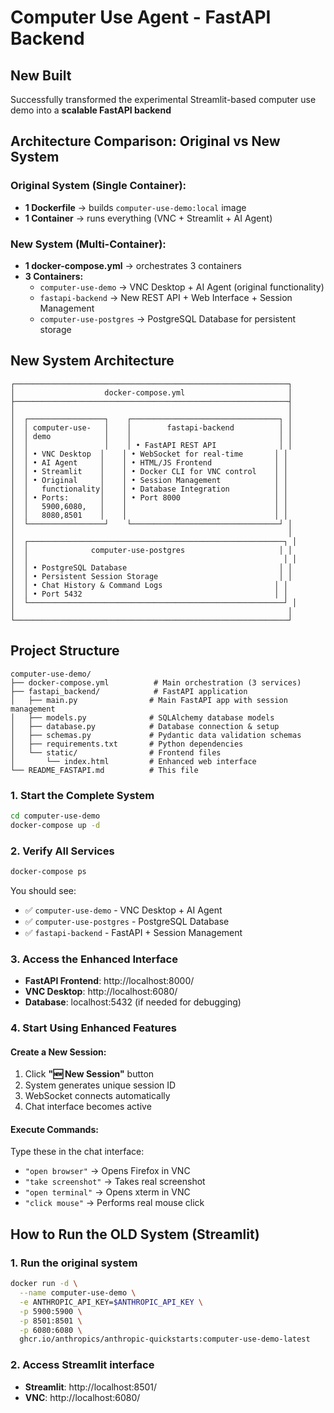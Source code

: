# Computer Use Agent - FastAPI Backend

## New Built

Successfully transformed the experimental Streamlit-based computer use demo into a **scalable FastAPI backend**

## Architecture Comparison: Original vs New System

### **Original System (Single Container):**
- **1 Dockerfile** → builds `computer-use-demo:local` image
- **1 Container** → runs everything (VNC + Streamlit + AI Agent)

### **New System (Multi-Container):**
- **1 docker-compose.yml** → orchestrates 3 containers
- **3 Containers:**
  - `computer-use-demo` → VNC Desktop + AI Agent (original functionality)
  - `fastapi-backend` → New REST API + Web Interface + Session Management
  - `computer-use-postgres` → PostgreSQL Database for persistent storage

## New System Architecture

```
┌─────────────────────────────────────────────────────────────┐
│                    docker-compose.yml                       │
├─────────────────────────────────────────────────────────────┤
│                                                             │
│  ┌─────────────────┐    ┌─────────────────────────────────┐ │
│  │ computer-use-   │    │        fastapi-backend          │ │
│  │ demo            │    │                                 │ │
│  │                 │    │ • FastAPI REST API              │ │
│  │ • VNC Desktop  │    │ • WebSocket for real-time       │ │
│  │ • AI Agent     │    │ • HTML/JS Frontend              │ │
│  │ • Streamlit    │    │ • Docker CLI for VNC control    │ │
│  │ • Original     │    │ • Session Management            │ │
│  │   functionality│    │ • Database Integration          │ │
│  │ • Ports:       │    │ • Port 8000                     │ │
│  │   5900,6080,   │    │                                 │ │
│  │   8080,8501    │    │                                 │ │
│  └─────────────────┘    └─────────────────────────────────┘ │
│                                                             │
│  ┌─────────────────────────────────────────────────────────┐ │
│  │              computer-use-postgres                     │ │
│  │                                                         │ │
│  │ • PostgreSQL Database                                  │ │
│  │ • Persistent Session Storage                           │ │
│  │ • Chat History & Command Logs                         │ │
│  │ • Port 5432                                           │ │
│  └─────────────────────────────────────────────────────────┘ │
│                                                             │
└─────────────────────────────────────────────────────────────┘
```


## Project Structure

```
computer-use-demo/
├── docker-compose.yml          # Main orchestration (3 services)
├── fastapi_backend/            # FastAPI application
│   ├── main.py                # Main FastAPI app with session management
│   ├── models.py              # SQLAlchemy database models
│   ├── database.py            # Database connection & setup
│   ├── schemas.py             # Pydantic data validation schemas
│   ├── requirements.txt       # Python dependencies
│   └── static/                # Frontend files
│       └── index.html         # Enhanced web interface
└── README_FASTAPI.md          # This file
```


### 1. **Start the Complete System**
```bash
cd computer-use-demo
docker-compose up -d
```

### 2. **Verify All Services**
```bash
docker-compose ps
```
You should see:
- ✅ `computer-use-demo` - VNC Desktop + AI Agent
- ✅ `computer-use-postgres` - PostgreSQL Database
- ✅ `fastapi-backend` - FastAPI + Session Management

### 3. **Access the Enhanced Interface**
- **FastAPI Frontend**: http://localhost:8000/
- **VNC Desktop**: http://localhost:6080/
- **Database**: localhost:5432 (if needed for debugging)

### 4. **Start Using Enhanced Features**

#### **Create a New Session:**
1. Click **"🆕 New Session"** button
2. System generates unique session ID
3. WebSocket connects automatically
4. Chat interface becomes active

#### **Execute Commands:**
Type these in the chat interface:
- `"open browser"` → Opens Firefox in VNC
- `"take screenshot"` → Takes real screenshot
- `"open terminal"` → Opens xterm in VNC
- `"click mouse"` → Performs real mouse click

## How to Run the OLD System (Streamlit)


### 1. **Run the original system**
```bash
docker run -d \
  --name computer-use-demo \
  -e ANTHROPIC_API_KEY=$ANTHROPIC_API_KEY \
  -p 5900:5900 \
  -p 8501:8501 \
  -p 6080:6080 \
  ghcr.io/anthropics/anthropic-quickstarts:computer-use-demo-latest
```

### 2. **Access Streamlit interface**
- **Streamlit**: http://localhost:8501/
- **VNC**: http://localhost:6080/

